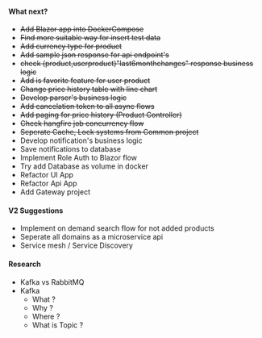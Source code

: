 #### What next?
* ~~Add Blazor app into DockerCompose~~
* ~~Find more suitable way for insert test data~~
* ~~Add currency type for product~~
* ~~Add sample json response for api endpoint's~~
* ~~check (product,userproduct)"last6monthchanges" response business logic~~
* ~~Add is favorite feature for user product~~
* ~~Change price history table with line chart~~
* ~~Develop parser's business logic~~
* ~~Add cancelation token to all async flows~~
* ~~Add paging for price history (Product Controller)~~
* ~~Check hangfire job concurrency flow~~
* ~~Seperate Cache, Lock systems from Common project~~
* Develop notification's business logic
* Save notifications to database
* Implement Role Auth to Blazor flow 
* Try add Database as volume in docker 
* Refactor UI App
* Refactor Api App
* Add Gateway project


#### V2 Suggestions
* Implement on demand search flow for not added products
* Seperate all domains as a microservice api
* Service mesh / Service Discovery


#### Research
* Kafka vs RabbitMQ
* Kafka
    * What ?
    * Why ?
    * Where ?
    * What is Topic ?